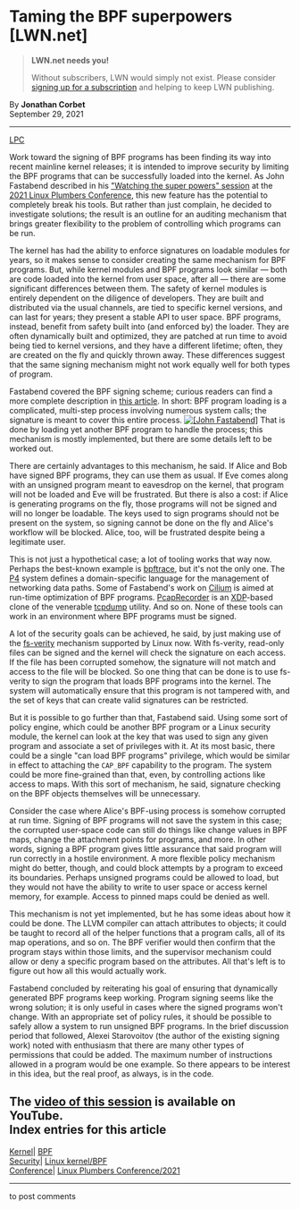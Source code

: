 # Taming the BPF superpowers [LWN.net]

> **LWN.net needs you!**
> 
> Without subscribers, LWN would simply not exist. Please consider [signing up for a subscription](/Promo/nst-nag2/subscribe) and helping to keep LWN publishing. 

By **Jonathan Corbet**  
September 29, 2021 

* * *

[LPC](/Archives/ConferenceByYear/#2021-Linux_Plumbers_Conference)

Work toward the signing of BPF programs has been finding its way into recent mainline kernel releases; it is intended to improve security by limiting the BPF programs that can be successfully loaded into the kernel. As John Fastabend described in his ["Watching the super powers" session](https://linuxplumbersconf.org/event/11/contributions/947/) at the [2021 Linux Plumbers Conference](https://linuxplumbersconf.org/), this new feature has the potential to completely break his tools. But rather than just complain, he decided to investigate solutions; the result is an outline for an auditing mechanism that brings greater flexibility to the problem of controlling which programs can be run. 

The kernel has had the ability to enforce signatures on loadable modules for years, so it makes sense to consider creating the same mechanism for BPF programs. But, while kernel modules and BPF programs look similar — both are code loaded into the kernel from user space, after all — there are some significant differences between them. The safety of kernel modules is entirely dependent on the diligence of developers. They are built and distributed via the usual channels, are tied to specific kernel versions, and can last for years; they present a stable API to user space. BPF programs, instead, benefit from safety built into (and enforced by) the loader. They are often dynamically built and optimized, they are patched at run time to avoid being tied to kernel versions, and they have a different lifetime; often, they are created on the fly and quickly thrown away. These differences suggest that the same signing mechanism might not work equally well for both types of program. 

Fastabend covered the BPF signing scheme; curious readers can find a more complete description in [this article](/Articles/853489/). In short: BPF program loading is a complicated, multi-step process involving numerous system calls; the signature is meant to cover this entire process. [![\[John Fastabend\]](https://static.lwn.net/images/conf/2021/lpc/JohnFastabend-sm.png)](/Articles/870272/) That is done by loading yet another BPF program to handle the process; this mechanism is mostly implemented, but there are some details left to be worked out. 

There are certainly advantages to this mechanism, he said. If Alice and Bob have signed BPF programs, they can use them as usual. If Eve comes along with an unsigned program meant to eavesdrop on the kernel, that program will not be loaded and Eve will be frustrated. But there is also a cost: if Alice is generating programs on the fly, those programs will not be signed and will no longer be loadable. The keys used to sign programs should not be present on the system, so signing cannot be done on the fly and Alice's workflow will be blocked. Alice, too, will be frustrated despite being a legitimate user. 

This is not just a hypothetical case; a lot of tooling works that way now. Perhaps the best-known example is [bpftrace](https://github.com/iovisor/bpftrace), but it's not the only one. The [P4](https://opennetworking.org/p4/) system defines a domain-specific language for the management of networking data paths. Some of Fastabend's work on [Cilium](https://cilium.io/) is aimed at run-time optimization of BPF programs. [PcapRecorder](https://doc.omnetpp.org/inet/api-current/neddoc/inet.common.packet.recorder.PcapRecorder.html) is an [XDP](https://en.wikipedia.org/wiki/Express_Data_Path)-based clone of the venerable [tcpdump](https://www.tcpdump.org/) utility. And so on. None of these tools can work in an environment where BPF programs must be signed. 

A lot of the security goals can be achieved, he said, by just making use of the [fs-verity](/Articles/790185/) mechanism supported by Linux now. With fs-verity, read-only files can be signed and the kernel will check the signature on each access. If the file has been corrupted somehow, the signature will not match and access to the file will be blocked. So one thing that can be done is to use fs-verity to sign the program that loads BPF programs into the kernel. The system will automatically ensure that this program is not tampered with, and the set of keys that can create valid signatures can be restricted. 

But it is possible to go further than that, Fastabend said. Using some sort of policy engine, which could be another BPF program or a Linux security module, the kernel can look at the key that was used to sign any given program and associate a set of privileges with it. At its most basic, there could be a single "can load BPF programs" privilege, which would be similar in effect to attaching the `CAP_BPF` capability to the program. The system could be more fine-grained than that, even, by controlling actions like access to maps. With this sort of mechanism, he said, signature checking on the BPF objects themselves will be unnecessary. 

Consider the case where Alice's BPF-using process is somehow corrupted at run time. Signing of BPF programs will not save the system in this case; the corrupted user-space code can still do things like change values in BPF maps, change the attachment points for programs, and more. In other words, signing a BPF program gives little assurance that said program will run correctly in a hostile environment. A more flexible policy mechanism might do better, though, and could block attempts by a program to exceed its boundaries. Perhaps unsigned programs could be allowed to load, but they would not have the ability to write to user space or access kernel memory, for example. Access to pinned maps could be denied as well. 

This mechanism is not yet implemented, but he has some ideas about how it could be done. The LLVM compiler can attach attributes to objects; it could be taught to record all of the helper functions that a program calls, all of its map operations, and so on. The BPF verifier would then confirm that the program stays within those limits, and the supervisor mechanism could allow or deny a specific program based on the attributes. All that's left is to figure out how all this would actually work. 

Fastabend concluded by reiterating his goal of ensuring that dynamically generated BPF programs keep working. Program signing seems like the wrong solution; it is only useful in cases where the signed programs won't change. With an appropriate set of policy rules, it should be possible to safely allow a system to run unsigned BPF programs. In the brief discussion period that followed, Alexei Starovoitov (the author of the existing signing work) noted with enthusiasm that there are many other types of permissions that could be added. The maximum number of instructions allowed in a program would be one example. So there appears to be interest in this idea, but the real proof, as always, is in the code. 

The [video of this session](https://www.youtube.com/watch?v=xj0PBFjLm1U&t=5730s) is available on YouTube.  
Index entries for this article  
---  
[Kernel](/Kernel/Index)| [BPF](/Kernel/Index#BPF)  
[Security](/Security/Index/)| [Linux kernel/BPF](/Security/Index/#Linux_kernel-BPF)  
[Conference](/Archives/ConferenceIndex/)| [Linux Plumbers Conference/2021](/Archives/ConferenceIndex/#Linux_Plumbers_Conference-2021)  
  


* * *

to post comments 
